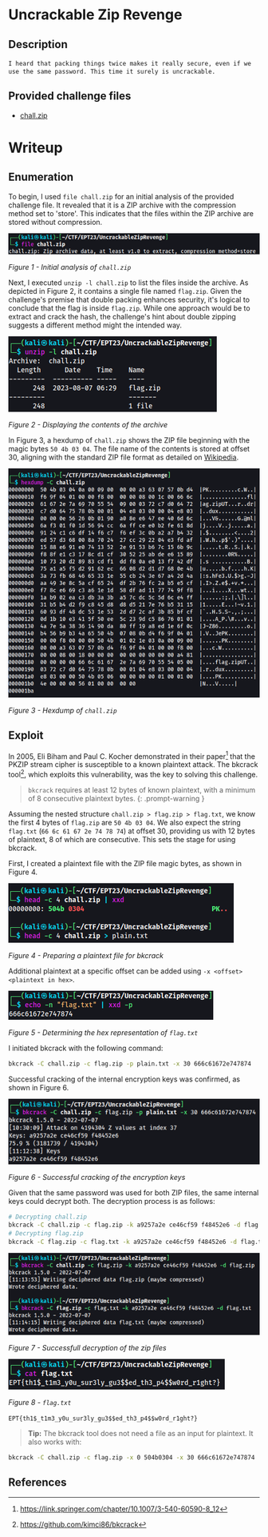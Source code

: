 
# Uncrackable Zip Revenge

## Description
``` 
I heard that packing things twice makes it really secure, even if we use the same password. This time it surely is uncrackable.
```
## Provided challenge files
* [chall.zip](../chall.zip)

# Writeup

## Enumeration

To begin, I used `file chall.zip` for an initial analysis of the provided challenge file. It revealed that it is a ZIP archive with the compression method set to 'store'. This indicates that the files within the ZIP archive are stored without compression.

![Alt text](uncrackableziprevenge-file.png)

_Figure 1 - Initial analysis of `chall.zip`_

Next, I executed `unzip -l chall.zip` to list the files inside the archive. As depicted in Figure 2, it contains a single file named `flag.zip`. Given the challenge's premise that double packing enhances security, it's logical to conclude that the flag is inside `flag.zip`. While one approach would be to extract and crack the hash, the challenge's hint about double zipping suggests a different method might the intended way. 

![Alt text](uncrackableziprevenge-listfiles.png)

_Figure 2 - Displaying the contents of the archive_

In Figure 3, a hexdump of `chall.zip` shows the ZIP file beginning with the magic bytes `50 4b 03 04`. The file name of the contents is stored at offset 30, aligning with the standard ZIP file format as detailed on [Wikipedia](https://en.wikipedia.org/wiki/ZIP_(file_format)#File_headers).

![Alt text](uncrackableziprevenge-hexdump.png)

_Figure 3 - Hexdump of `chall.zip`_

## Exploit

In 2005, Eli Biham and Paul C. Kocher demonstrated in their paper[^paper] that the PKZIP stream cipher is susceptible to a known plaintext attack. The bkcrack tool[^bkcrack], which exploits this vulnerability, was the key to solving this challenge.

> `bkcrack` requires at least 12 bytes of known plaintext, with a minimum of 8 consecutive plaintext bytes.
{: .prompt-warning }

Assuming the nested structure `chall.zip > flag.zip > flag.txt`, we know the first 4 bytes of `flag.zip` are `50 4b 03 04`. We also expect the string `flag.txt` (`66 6c 61 67 2e 74 78 74`) at offset 30, providing us with 12 bytes of plaintext, 8 of which are consecutive. This sets the stage for using bkcrack.

First, I created a plaintext file with the ZIP file magic bytes, as shown in Figure 4.

![Alt text](uncrackableziprevenge-plaintext.png)

_Figure 4 -  Preparing a plaintext file for bkcrack_

Additional plaintext at a specific offset can be added using `-x <offset> <plaintext in hex>`.

![Alt text](uncrackableziprevenge-plaintextoffset.png)

_Figure 5 - Determining the hex representation of `flag.txt`_

I initiated bkcrack with the following command:

```bash
bkcrack -C chall.zip -c flag.zip -p plain.txt -x 30 666c61672e747874
```

Successful cracking of the internal encryption keys was confirmed, as shown in Figure 6.

![Alt text](uncrackableziprevenge-crack.png)

_Figure 6 - Successful cracking of the encryption keys_

Given that the same password was used for both ZIP files, the same internal keys could decrypt both. The decryption process is as follows:

```bash
# Decrypting chall.zip
bkcrack -C chall.zip -c flag.zip -k a9257a2e ce46cf59 f48452e6 -d flag.zip 
# Decrypting flag.zip
bkcrack -C flag.zip -c flag.txt -k a9257a2e ce46cf59 f48452e6 -d flag.txt
```

![Alt text](uncrackableziprevenge-extract.png)

_Figure 7 - Successfull decryption of the zip files_

![Alt text](uncrackableziprevenge-flag.png)

_Figure 8 - `flag.txt`_


`EPT{th1$_t1m3_y0u_sur3ly_gu3$$ed_th3_p4$$w0rd_r1ght?}`

> **Tip:** The bkcrack tool does not need a file as an input for plaintext. It also works with:
```bash
bkcrack -C chall.zip -c flag.zip -x 0 504b0304 -x 30 666c61672e747874
```



## References
[^bkcrack]: <https://github.com/kimci86/bkcrack>
[^paper]: <https://link.springer.com/chapter/10.1007/3-540-60590-8_12>
